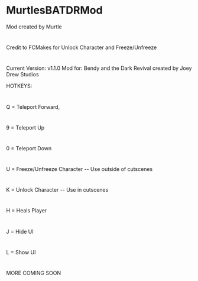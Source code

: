 # MurtlesBATDRMod

Mod created by Murtle
#
Credit to FCMakes for Unlock Character and Freeze/Unfreeze
#
Current Version: v1.1.0
Mod for: Bendy and the Dark Revival created by Joey Drew Studios

HOTKEYS:
#
Q = Teleport Forward,
#
9 = Teleport Up
#
0 = Teleport Down
#
U = Freeze/Unfreeze Character -- Use outside of cutscenes
#
K = Unlock Character -- Use in cutscenes
#
H = Heals Player
#
J = Hide UI
#
L = Show UI
#
MORE COMING SOON
